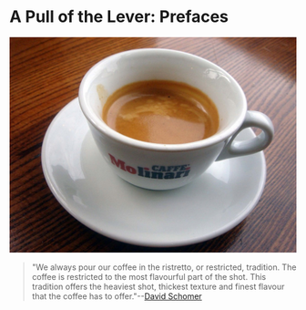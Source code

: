 # A Pull of the Lever: Prefaces

![Caffe Molinari](images/caffemolinari.jpg)

> "We always pour our coffee in the ristretto, or restricted, tradition. The coffee is restricted to the most flavourful part of the shot.  This tradition offers the heaviest shot, thickest texture and finest flavour that the coffee has to offer."--[David Schomer][ds]

[ds]: http://www.espressovivace.com/archives/9507scr.html